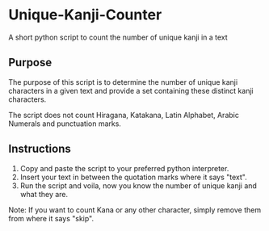# Unique-Kanji-Counter
A short python script to count the number of unique kanji in a text   

## Purpose  
The purpose of this script is to determine the number of unique kanji characters in a given text and provide a set containing these distinct kanji characters.  

The script does not count Hiragana, Katakana, Latin Alphabet, Arabic Numerals and punctuation marks.

## Instructions  
1) Copy and paste the script to your preferred python interpreter.
2) Insert your text in between the quotation marks where it says "text".
3) Run the script and voila, now you know the number of unique kanji and what they are.

Note: If you want to count Kana or any other character, simply remove them from where it says "skip".

